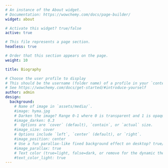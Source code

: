 ```yaml
---
# An instance of the About widget.
# Documentation: https://wowchemy.com/docs/page-builder/
widget: about

# Activate this widget? true/false
active: true

# This file represents a page section.
headless: true

# Order that this section appears on the page.
weight: 10

title: Biography

# Choose the user profile to display
# This should be the username (folder name) of a profile in your `content/authors/` folder.
# See https://wowchemy.com/docs/get-started/#introduce-yourself
author: admin
design:
  background:
    # Name of image in `assets/media/`.
    #image: hyma.jpg
    # Darken the image? Range 0-1 where 0 is transparent and 1 is opaque.
    #image_darken: 0.3
    #  Options are `cover` (default), `contain`, or `actual` size.
    #image_size: cover
    # Options include `left`, `center` (default), or `right`.
    #image_position: center
    # Use a fun parallax-like fixed background effect on desktop? true/false
    #image_parallax: true
    # Text color (true=light, false=dark, or remove for the dynamic theme color).
    #text_color_light: true
---
```

